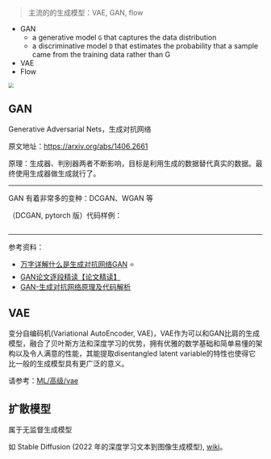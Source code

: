 

> 主流的的生成模型：VAE, GAN, flow
- GAN
    - a generative model `G` that captures the data distribution
    - a discriminative model `D` that estimates the probability that a sample came from the training data rather than G
- VAE
- Flow


<img src="https://img-1301102143.cos.ap-beijing.myqcloud.com/20230822004226.png" style="zoom:60%">


## GAN

Generative Adversarial Nets，生成对抗网络

原文地址：https://arxiv.org/abs/1406.2661

原理：生成器、判别器两者不断影响，目标是利用生成的数据替代真实的数据。最终使用生成器做生成就行了。

-----------

GAN 有着非常多的变种：DCGAN、WGAN 等


（DCGAN, pytorch 版）代码样例：

```python

```





-----------

参考资料：
- [万字详解什么是生成对抗网络GAN](https://bbs.huaweicloud.com/blogs/314916) ⭐️
- [GAN论文逐段精读【论文精读】](https://www.youtube.com/watch?v=g_0HtlrLiDo)
- [GAN-生成对抗网络原理及代码解析](https://www.bilibili.com/video/BV1ht411c79k/)


## VAE

变分自编码机(Variational AutoEncoder, VAE)，VAE作为可以和GAN比肩的生成模型，融合了贝叶斯方法和深度学习的优势，拥有优雅的数学基础和简单易懂的架构以及令人满意的性能，其能提取disentangled latent variable的特性也使得它比一般的生成模型具有更广泛的意义。

请参考：[ML/高级/vae](/ML/高级/vae)


## 扩散模型

属于无监督生成模型

如 Stable Diffusion (2022 年的深度学习文本到图像生成模型), [wiki](https://zh.wikipedia.org/zh-cn/Stable_Diffusion)。